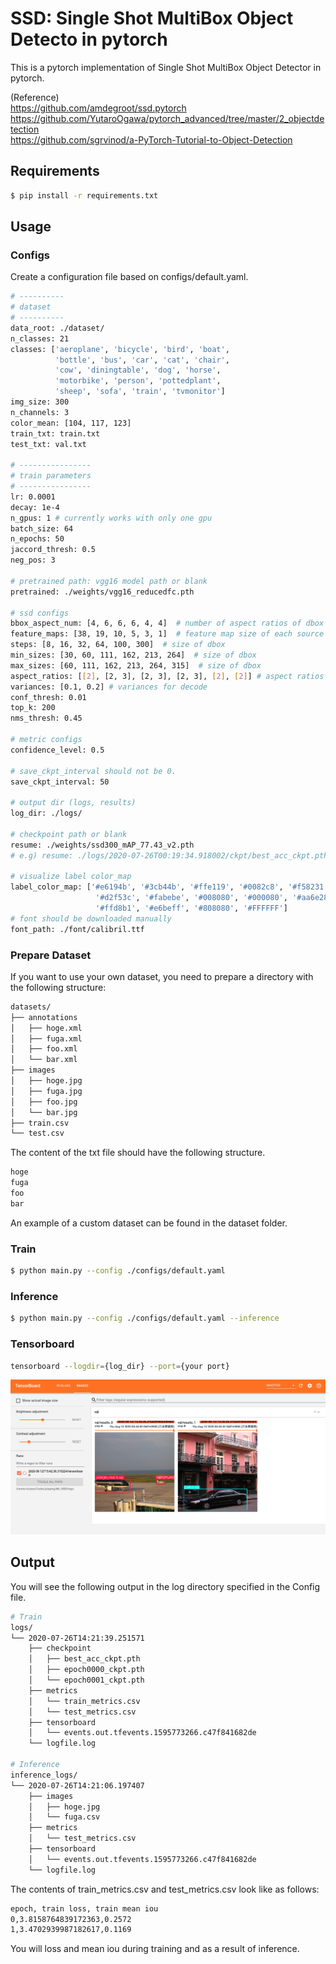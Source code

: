 # SSD: Single Shot MultiBox Object Detecto in pytorch
This is a pytorch implementation of  Single Shot MultiBox Object Detector in pytorch.  

(Reference)  
https://github.com/amdegroot/ssd.pytorch  
https://github.com/YutaroOgawa/pytorch_advanced/tree/master/2_objectdetection  
https://github.com/sgrvinod/a-PyTorch-Tutorial-to-Object-Detection

## Requirements
```bash
$ pip install -r requirements.txt
```

## Usage
### Configs
Create a configuration file based on configs/default.yaml.
```bash
# ----------
# dataset
# ----------
data_root: ./dataset/
n_classes: 21
classes: ['aeroplane', 'bicycle', 'bird', 'boat',
          'bottle', 'bus', 'car', 'cat', 'chair',
          'cow', 'diningtable', 'dog', 'horse',
          'motorbike', 'person', 'pottedplant',
          'sheep', 'sofa', 'train', 'tvmonitor']
img_size: 300
n_channels: 3
color_mean: [104, 117, 123]
train_txt: train.txt
test_txt: val.txt

# ----------------
# train parameters
# ----------------
lr: 0.0001
decay: 1e-4
n_gpus: 1 # currently works with only one gpu
batch_size: 64
n_epochs: 50
jaccord_thresh: 0.5
neg_pos: 3

# pretrained path: vgg16 model path or blank
pretrained: ./weights/vgg16_reducedfc.pth

# ssd configs
bbox_aspect_num: [4, 6, 6, 6, 4, 4]  # number of aspect ratios of dbox
feature_maps: [38, 19, 10, 5, 3, 1]  # feature map size of each source
steps: [8, 16, 32, 64, 100, 300]  # size of dbox
min_sizes: [30, 60, 111, 162, 213, 264]  # size of dbox
max_sizes: [60, 111, 162, 213, 264, 315]  # size of dbox
aspect_ratios: [[2], [2, 3], [2, 3], [2, 3], [2], [2]] # aspect ratios
variances: [0.1, 0.2] # variances for decode
conf_thresh: 0.01
top_k: 200
nms_thresh: 0.45

# metric configs
confidence_level: 0.5

# save_ckpt_interval should not be 0.
save_ckpt_interval: 50

# output dir (logs, results)
log_dir: ./logs/

# checkpoint path or blank
resume: ./weights/ssd300_mAP_77.43_v2.pth
# e.g) resume: ./logs/2020-07-26T00:19:34.918002/ckpt/best_acc_ckpt.pth

# visualize label color_map
label_color_map: ['#e6194b', '#3cb44b', '#ffe119', '#0082c8', '#f58231', '#911eb4', '#46f0f0', '#f032e6',
                   '#d2f53c', '#fabebe', '#008080', '#000080', '#aa6e28', '#fffac8', '#800000', '#aaffc3', '#808000',
                   '#ffd8b1', '#e6beff', '#808080', '#FFFFFF']
# font should be downloaded manually
font_path: ./font/calibril.ttf
```

### Prepare Dataset
If you want to use your own dataset, you need to prepare a directory with the following structure:
```bash
datasets/
├── annotations
│   ├── hoge.xml
│   ├── fuga.xml
│   ├── foo.xml
│   └── bar.xml
├── images
│   ├── hoge.jpg
│   ├── fuga.jpg
│   ├── foo.jpg
│   └── bar.jpg
├── train.csv
└── test.csv
```

The content of the txt file should have the following structure.
```bash
hoge
fuga
foo
bar
```

An example of a custom dataset can be found in the dataset folder.

### Train
```bash
$ python main.py --config ./configs/default.yaml
```

### Inference
```bash
$ python main.py --config ./configs/default.yaml --inference
```

### Tensorboard
```bash
tensorboard --logdir={log_dir} --port={your port}
```
![tensorboard](docs/images/tensorboard.png)

## Output
You will see the following output in the log directory specified in the Config file.
```bash
# Train
logs/
└── 2020-07-26T14:21:39.251571
    ├── checkpoint
    │   ├── best_acc_ckpt.pth
    │   ├── epoch0000_ckpt.pth
    │   └── epoch0001_ckpt.pth
    ├── metrics
    │   └── train_metrics.csv 
    │   └── test_metrics.csv 
    ├── tensorboard
    │   └── events.out.tfevents.1595773266.c47f841682de
    └── logfile.log

# Inference
inference_logs/
└── 2020-07-26T14:21:06.197407
    ├── images
    │   ├── hoge.jpg
    │   └── fuga.csv 
    ├── metrics
    │   └── test_metrics.csv 
    ├── tensorboard
    │   └── events.out.tfevents.1595773266.c47f841682de
    └── logfile.log
```

The contents of train_metrics.csv and test_metrics.csv look like as follows:
```bash
epoch, train loss, train mean iou
0,3.8158764839172363,0.2572
1,3.4702939987182617,0.1169
```
You will loss and mean iou during training and as a result of inference.
